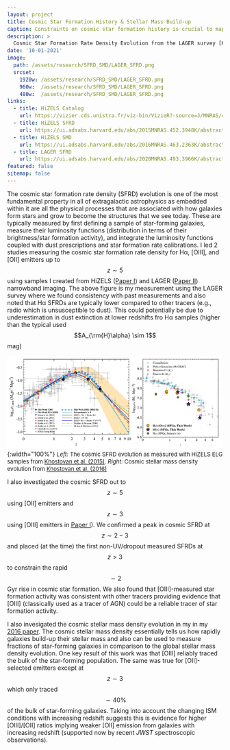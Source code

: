 ```yaml
---
layout: project
title: Cosmic Star Formation History & Stellar Mass Build-up
caption: Constraints on cosmic star formation history is crucial to map out how typical galaxies build-up their stellar mass and grew to become the structures we see today. I led 3 investigations measuring the cosmic star formation rate density and stellar mass density evolution up to $$ z ~ 5 $$.
description: >
  Cosmic Star Formation Rate Density Evolution from the LAGER survey [Khostovan 2020](https://ui.adsabs.harvard.edu/abs/2020MNRAS.493.3966K/abstract). The trends clearly shows an order of magnitude drop in the average star formation activity occuring in the Universe such that galaxies are not as active as they once were 11 Gyrs ago. In a sense, the Universe is suffering a GDP crisis.
date: '10-01-2021'
image: 
  path: /assets/research/SFRD_SMD/LAGER_SFRD.png
  srcset: 
    1920w: /assets/research/SFRD_SMD/LAGER_SFRD.png
    960w:  /assets/research/SFRD_SMD/LAGER_SFRD.png
    480w:  /assets/research/SFRD_SMD/LAGER_SFRD.png
links:
  - title: HiZELS Catalog
    url: https://vizier.cds.unistra.fr/viz-bin/VizieR?-source=J/MNRAS/428/1128
  - title: HiZELS SFRD
    url: https://ui.adsabs.harvard.edu/abs/2015MNRAS.452.3948K/abstract
  - title: HiZELS SMD
    url: https://ui.adsabs.harvard.edu/abs/2016MNRAS.463.2363K/abstract
  - title: LAGER SFRD
    url: https://ui.adsabs.harvard.edu/abs/2020MNRAS.493.3966K/abstract   
featured: false
sitemap: false
---
```



The cosmic star formation rate density (SFRD) evolution is one of the most fundamental property in all of extragalactic astrophysics as embedded within it are all the physical processes that are associated with how galaxies form stars and grow to become the structures that we see today. These are typically measured by first defining a sample of star-forming galaxies, measure their luminosity functions (distribution in terms of their brightness/star formation activity), and integrate the luminosity functions coupled with dust prescriptions and star formation rate calibrations. I led 2 studies measuring the cosmic star formation rate density for H&alpha;, [OIII], and [OII] emitters up to $$z \sim 5$$ using samples I created from HiZELS ([Paper I](https://ui.adsabs.harvard.edu/abs/2015MNRAS.452.3948K/abstract)) and LAGER ([Paper II](https://ui.adsabs.harvard.edu/abs/2020MNRAS.493.3966K/abstract)) narrowband imaging. The above figure is my measurement using the LAGER survey where we found consistency with past measurements and also noted that H&alpha; SFRDs are typically lower compared to other tracers (e.g., radio which is unsusceptible to dust). This could potentially be due to underestimation in dust extinction at lower redshifts fro H&alpha; samples (higher than the typical used $$A_{\rm{H}\alpha} \sim 1$$ mag)

![HiZELS_SFRD_SMD](/assets/research/SFRD_SMD/HiZELS_SFRD_SMD.png){:width="100%"}
<span style="font-size: small;">*Left:* The cosmic SFRD evolution as measured with HiZELS ELG samples from [Khostovan et al. (2015)](https://ui.adsabs.harvard.edu/abs/2015MNRAS.452.3948K/abstract). *Right:* Cosmic stellar mass density evolution from [Khostovan et al. (2016)](https://ui.adsabs.harvard.edu/abs/2016MNRAS.463.2363K/abstract)</span>

I also investigated the cosmic SFRD out to $$z \sim 5$$ using [OII] emitters and $$z \sim 3$$ using [OIII] emitters in [Paper I](https://ui.adsabs.harvard.edu/abs/2015MNRAS.452.3948K/abstract)). We confirmed a peak in cosmic SFRD at $$z \sim 2 - 3$$ and placed (at the time) the first non-UV/dropout measured SFRDs at $$z > 3$$ to constrain the rapid $$\sim 2$$ Gyr rise in cosmic star formation. We also found that [OIII]-measured star formation activity was consistent with other tracers providing evidence that [OIII] (classically used as a tracer of AGN) could be a reliable tracer of star formation activity.

I also invesigated the cosmic stellar mass density evolution in my in my [2016 paper](https://ui.adsabs.harvard.edu/abs/2016MNRAS.463.2363K/abstract). The cosmic stellar mass density essentially tells us how rapidly galaxies build-up their stellar mass and also can be used to measure fractions of star-forming galaxies in comparison to the global stellar mass density evolution. One key result of this work was that [OIII] reliably traced the bulk of the star-forming population. The same was true for [OII]-selected emitters except at $$z \sim 3$$ which only traced $$\sim 40\%$$ of the bulk of star-forming galaxies. Taking into account the changing ISM conditions with increasing redshift suggests this is evidence for higher [OIII]/[OII] ratios implying weaker [OII] emission from galaxies with increasing redshift (supported now by recent *JWST* spectroscopic observations).
